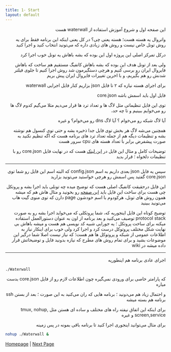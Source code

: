 ```yaml
---
title: 1- Start
layout: default
---
```


<div dir="rtl">


این صفحه اول و شروع آموزش استفاده از waterwall هست

واتروال یه هسته هست؛ هسته یعنی چی؟ در کل یعنی اینکه این برنامه فقط برای یه روش تونل خاص نیست و روش های زیادی داره که می‌تونید
انتخاب کنید و اجرا کنید

درکل تمرکز اصلی این پروژه اول این بوده که بشه باهاش یه تونل خوب اجرا کرد

ولی بعد از تونل هدف این بوده که بشه باهاش کانفیگ مستقیم هم ساخت که باهاش فایروال ایران رو برسی کنیم و هرچی دستگیرمون شد روش اجرا کنیم تا 
 جلوی فیلتر شدنش رو هم بگیریم، و با اخرین تغییرات فایروال ایران پیش بریم

برای اجرای هسته نیازه که ۲ تا فایل json بزاریم کنار فایل اجرایی waterwall

فایل اول باید اسمش باشه core.json

توی این فایل تنظیماتی مثل لاگ ها و تعداد ترد ها قرار می‌دیم
مثلا می‌گیم کدوم لاگ ها رو می‌خوایم ببینیم و تا چه حد،

 آیا لاگ شبکه رو می‌خوام ؟ آیا لاگ dns رو می‌خوام؟ و غیره

همچنین می‌شه لاگ هر بخش توی فایل جدا ذخیره بشه و حتی توی کنسول هم نوشته بشه 
و تنظیمات دیگه هم از جمله تعداد ترد های برنامه هست که اگه تنظیم نکنید به صورت پیشفرض برابر با تعداد هسته های cpu سرور هست

توضیحات کامل و مثال این فایل در [این لینک](file-core.json) هست که در نهایت فایل core.json رو با تنظیمات دلخواه ؛ قرار بدید

---

سپس یه فایل json بعدی داریم به اسم config.json 
که البته اسم این فایل رو شما توی core.json گفتید پس اسمش رو هرچی خواستید می‌تونید بزارید

این فایل درحقیقت کانفیگ اصلی هست که توضیح میده چه تونلی باید اجرا بشه و پروتکل چی هست
برای ساخت این فایل باید [این صفحه](file-config.json) رو بخونید و مثال هاش هم که میشه همون روش های تونل، هرکودوم با اسم خودشون page  دارن که توی منوی گیت هاب می‌تونید ببینید

توضیح کوتاه این فایل اینجوریه که، شما پروتکلی که می‌خواید اجرا بشه رو به صورت protocol stack توصیف می‌کنید 
و بعد برنامه از اون به عنوان دستورالعمل استفاده میکنه برای ساخت پروتکل ؛ یه جورایی شبیه کد نویسی هم هست و میشه باهاش بی نهایت شکل مختلف پروتوکل درست کرد
و اجرا کرد ولی خوب برای اینکار نیاز به اطلاعات عمومی از شبکه و پروتوکل ها هم هست؛ که نیاز نیست اصلا شما درگیر این موضوعات بشید
و برای تمام روش های مطرح که نیازه بدونید فایل و توضیحاتش قرار داده میشه در wiki 


---

اجرای عادی برنامه هم اینطوریه 

</div>

```sh
./Waterwall
```

<div dir="rtl">


که پارامتر خاصی برای ورودی نمی‌گیره چون اطلاعات لازم رو از فایل core.json بدست میاره

و احتمال زیاد هم می‌دونید ؛ برنامه هایی که ران می‌کنید به این صورت ؛ بعد از بستن ssh برنامه هم بسته میشه

برای اینکه این اتفاق نیفته راه های مختلف و ساده ای هستن مثل tmux, nohup, screen,service  و غیره

برای مثال می‌توانید اینجوری اجرا کنید تا برنامه باقی بمونه در پس زمینه

</div>

```sh
nohup ./Waterwall &
```


[Homepage](.) | [Next Page](file-core.json)